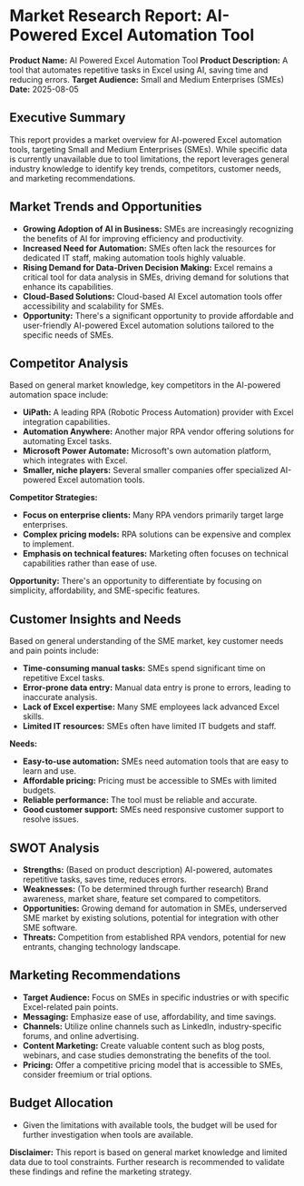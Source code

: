 # Market Research Report: AI-Powered Excel Automation Tool

**Product Name:** AI Powered Excel Automation Tool
**Product Description:** A tool that automates repetitive tasks in Excel using AI, saving time and reducing errors.
**Target Audience:** Small and Medium Enterprises (SMEs)
**Date:** 2025-08-05

## Executive Summary

This report provides a market overview for AI-powered Excel automation tools, targeting Small and Medium Enterprises (SMEs). While specific data is currently unavailable due to tool limitations, the report leverages general industry knowledge to identify key trends, competitors, customer needs, and marketing recommendations.

## Market Trends and Opportunities

*   **Growing Adoption of AI in Business:** SMEs are increasingly recognizing the benefits of AI for improving efficiency and productivity.
*   **Increased Need for Automation:** SMEs often lack the resources for dedicated IT staff, making automation tools highly valuable.
*   **Rising Demand for Data-Driven Decision Making:** Excel remains a critical tool for data analysis in SMEs, driving demand for solutions that enhance its capabilities.
*   **Cloud-Based Solutions:** Cloud-based AI Excel automation tools offer accessibility and scalability for SMEs.
*   **Opportunity:** There's a significant opportunity to provide affordable and user-friendly AI-powered Excel automation solutions tailored to the specific needs of SMEs.

## Competitor Analysis

Based on general market knowledge, key competitors in the AI-powered automation space include:

*   **UiPath:** A leading RPA (Robotic Process Automation) provider with Excel integration capabilities.
*   **Automation Anywhere:** Another major RPA vendor offering solutions for automating Excel tasks.
*   **Microsoft Power Automate:** Microsoft's own automation platform, which integrates with Excel.
*   **Smaller, niche players:** Several smaller companies offer specialized AI-powered Excel automation tools.

**Competitor Strategies:**

*   **Focus on enterprise clients:** Many RPA vendors primarily target large enterprises.
*   **Complex pricing models:** RPA solutions can be expensive and complex to implement.
*   **Emphasis on technical features:** Marketing often focuses on technical capabilities rather than ease of use.

**Opportunity:** There's an opportunity to differentiate by focusing on simplicity, affordability, and SME-specific features.

## Customer Insights and Needs

Based on general understanding of the SME market, key customer needs and pain points include:

*   **Time-consuming manual tasks:** SMEs spend significant time on repetitive Excel tasks.
*   **Error-prone data entry:** Manual data entry is prone to errors, leading to inaccurate analysis.
*   **Lack of Excel expertise:** Many SME employees lack advanced Excel skills.
*   **Limited IT resources:** SMEs often have limited IT budgets and staff.

**Needs:**

*   **Easy-to-use automation:** SMEs need automation tools that are easy to learn and use.
*   **Affordable pricing:** Pricing must be accessible to SMEs with limited budgets.
*   **Reliable performance:** The tool must be reliable and accurate.
*   **Good customer support:** SMEs need responsive customer support to resolve issues.

## SWOT Analysis

*   **Strengths:** (Based on product description) AI-powered, automates repetitive tasks, saves time, reduces errors.
*   **Weaknesses:** (To be determined through further research) Brand awareness, market share, feature set compared to competitors.
*   **Opportunities:** Growing demand for automation in SMEs, underserved SME market by existing solutions, potential for integration with other SME software.
*   **Threats:** Competition from established RPA vendors, potential for new entrants, changing technology landscape.

## Marketing Recommendations

*   **Target Audience:** Focus on SMEs in specific industries or with specific Excel-related pain points.
*   **Messaging:** Emphasize ease of use, affordability, and time savings.
*   **Channels:** Utilize online channels such as LinkedIn, industry-specific forums, and online advertising.
*   **Content Marketing:** Create valuable content such as blog posts, webinars, and case studies demonstrating the benefits of the tool.
*   **Pricing:** Offer a competitive pricing model that is accessible to SMEs, consider freemium or trial options.

## Budget Allocation

*   Given the limitations with available tools, the budget will be used for further investigation when tools are available.

**Disclaimer:** This report is based on general market knowledge and limited data due to tool constraints. Further research is recommended to validate these findings and refine the marketing strategy.
